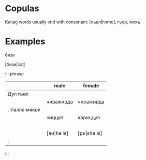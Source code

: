 # Copulas

Kaitag words usually end with consonant: [хъал|home], гъер, мохъ.

# Examples

<p><W h="cat">бизи</W></p>

[бизи|cat]

::: phrase

|                      | male        | female       |
| -------------------- | ----------- | ------------ |
| Дул гьел&nbsp;       |
|                      | чиваживда   | чираживда    |
| , тӏалла мякьи&nbsp; |
|                      | киццул      | кариццул     |
| &nbsp;               |
|                      | [ви\|he is] | [ри\|she is] |
| .                    |             |

:::
